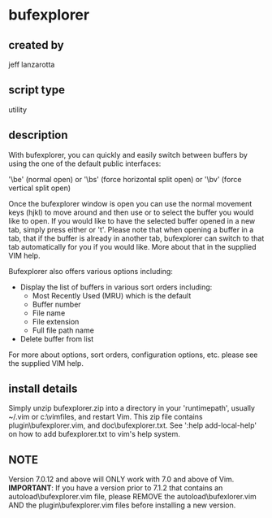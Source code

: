 bufexplorer
==========

created by
---------
jeff lanzarotta
 
script type
----------
utility
 
description
-----------
With bufexplorer, you can quickly and easily switch between buffers by using the one of the default public interfaces: 

  '\be' (normal open)  or 
  '\bs' (force horizontal split open)  or 
  '\bv' (force vertical split open) 

Once the bufexplorer window is open you can use the normal movement keys (hjkl) to move around and then use <Enter> or <Left-Mouse-Click> to select the buffer you would like to open. If you would like to have the selected buffer opened in a new tab, simply press either <Shift-Enter> or 't'. Please note that when opening a buffer in a tab, that if the buffer is already in another tab, bufexplorer can switch to that tab automatically for you if you would like. More about that in the supplied VIM help. 

Bufexplorer also offers various options including: 
- Display the list of buffers in various sort orders including: 
    - Most Recently Used (MRU) which is the default 
    - Buffer number 
    - File name 
    - File extension 
    - Full file path name 
- Delete buffer from list 

For more about options, sort orders, configuration options, etc. please see the supplied VIM help.
 
install details
---------------
Simply unzip bufexplorer.zip into a directory in your 'runtimepath', usually ~/.vim or c:\vimfiles, and restart Vim. This zip file contains plugin\bufexplorer.vim, and doc\bufexplorer.txt.  See ':help add-local-help' on how to add bufexplorer.txt to vim's help system. 

NOTE
----
Version 7.0.12 and above will ONLY work with 7.0 and above of Vim. 
**IMPORTANT**: If you have a version prior to 7.1.2 that contains an autoload\bufexplorer.vim file, please REMOVE the autoload\bufexlorer.vim AND the plugin\bufexplorer.vim files before installing a new version.
